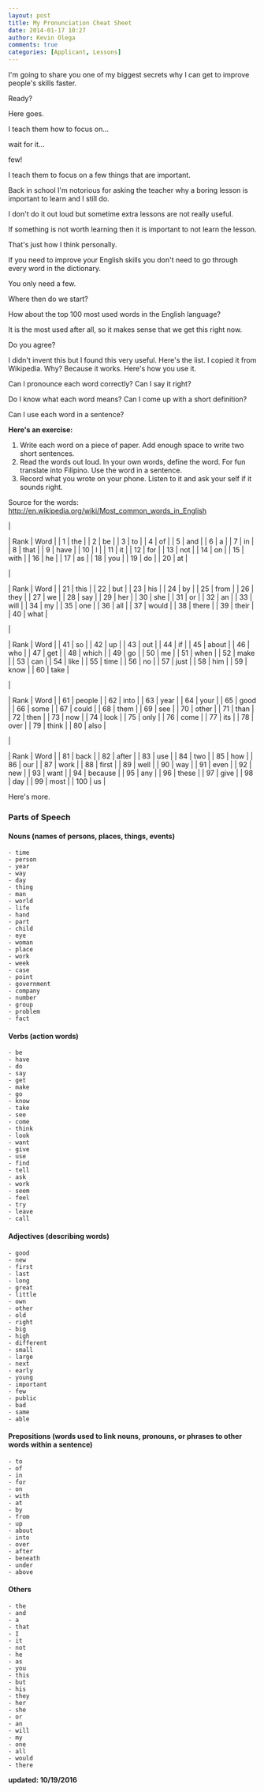```yaml
---
layout: post
title: My Pronunciation Cheat Sheet
date: 2014-01-17 10:27
author: Kevin Olega
comments: true
categories: [Applicant, Lessons]
---
```

I'm going to share you one of my biggest secrets why I can get to improve people's skills faster. 

Ready? 

Here goes. 

I teach them how to focus on... 

wait for it... 

few! 

I teach them to focus on a few things that are important.

Back in school I'm notorious for asking the teacher why a boring lesson is important to learn and I still do. 

I don't do it out loud but sometime extra lessons are not really useful.

If something is not worth learning then it is important to not learn the lesson. 

That's just how I think personally.

If you need to improve your English skills you don't need to go through every word in the dictionary. 

You only need a few. 

Where then do we start? 

How about the top 100 most used words in the English language? 

It is the most used after all, so it makes sense that we get this right now. 

Do you agree?

I didn't invent this but I found this very useful. Here's the list. I copied it from Wikipedia. Why? Because it works. Here's how you use it.

Can I pronounce each word correctly? Can I say it right?

Do I know what each word means? Can I come up with a short definition?

Can I use each word in a sentence?

**Here's an exercise:**


1. Write each word on a piece of paper. Add enough space to write two short sentences.
2. Read the words out loud. In your own words, define the word. For fun translate into Filipino. Use the word in a sentence.
3. Record what you wrote on your phone. Listen to it and ask your self if it sounds right.


Source for the words: http://en.wikipedia.org/wiki/Most_common_words_in_English

| 

| Rank | Word |
| 1 | the |
| 2 | be |
| 3 | to |
| 4 | of |
| 5 | and |
| 6 | a |
| 7 | in |
| 8 | that |
| 9 | have |
| 10 | I |
| 11 | it |
| 12 | for |
| 13 | not |
| 14 | on |
| 15 | with |
| 16 | he |
| 17 | as |
| 18 | you |
| 19 | do |
| 20 | at |

 | 

| Rank | Word |
| 21 | this |
| 22 | but |
| 23 | his |
| 24 | by |
| 25 | from |
| 26 | they |
| 27 | we |
| 28 | say |
| 29 | her |
| 30 | she |
| 31 | or |
| 32 | an |
| 33 | will |
| 34 | my |
| 35 | one |
| 36 | all |
| 37 | would |
| 38 | there |
| 39 | their |
| 40 | what |

 | 

| Rank | Word |
| 41 | so |
| 42 | up |
| 43 | out |
| 44 | if |
| 45 | about |
| 46 | who |
| 47 | get |
| 48 | which |
| 49 | go |
| 50 | me |
| 51 | when |
| 52 | make |
| 53 | can |
| 54 | like |
| 55 | time |
| 56 | no |
| 57 | just |
| 58 | him |
| 59 | know |
| 60 | take |

 | 

| Rank | Word |
| 61 | people |
| 62 | into |
| 63 | year |
| 64 | your |
| 65 | good |
| 66 | some |
| 67 | could |
| 68 | them |
| 69 | see |
| 70 | other |
| 71 | than |
| 72 | then |
| 73 | now |
| 74 | look |
| 75 | only |
| 76 | come |
| 77 | its |
| 78 | over |
| 79 | think |
| 80 | also |

 | 

| Rank | Word |
| 81 | back |
| 82 | after |
| 83 | use |
| 84 | two |
| 85 | how |
| 86 | our |
| 87 | work |
| 88 | first |
| 89 | well |
| 90 | way |
| 91 | even |
| 92 | new |
| 93 | want |
| 94 | because |
| 95 | any |
| 96 | these |
| 97 | give |
| 98 | day |
| 99 | most |
| 100 | us |


Here's more.

### Parts of Speech

#### Nouns (names of persons, places, things, events)

    - time
    - person
    - year
    - way
    - day
    - thing
    - man
    - world
    - life
    - hand
    - part
    - child
    - eye
    - woman
    - place
    - work
    - week
    - case
    - point
    - government
    - company
    - number
    - group
    - problem
    - fact


#### Verbs (action words)

    - be
    - have
    - do
    - say
    - get
    - make
    - go
    - know
    - take
    - see
    - come
    - think
    - look
    - want
    - give
    - use
    - find
    - tell
    - ask
    - work
    - seem
    - feel
    - try
    - leave
    - call




#### Adjectives (describing words)

    - good
    - new
    - first
    - last
    - long
    - great
    - little
    - own
    - other
    - old
    - right
    - big
    - high
    - different
    - small
    - large
    - next
    - early
    - young
    - important
    - few
    - public
    - bad
    - same
    - able




#### Prepositions (words used to link nouns, pronouns, or phrases to other words within a sentence)

    - to
    - of
    - in
    - for
    - on
    - with
    - at
    - by
    - from
    - up
    - about
    - into
    - over
    - after
    - beneath
    - under
    - above


#### Others

    - the
    - and
    - a
    - that
    - I
    - it
    - not
    - he
    - as
    - you
    - this
    - but
    - his
    - they
    - her
    - she
    - or
    - an
    - will
    - my
    - one
    - all
    - would
    - there


**updated: 10/19/2016**
